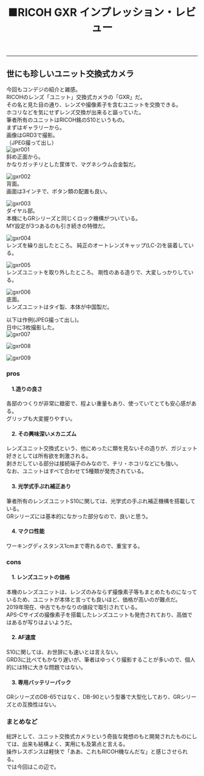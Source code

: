 ﻿---
layout: post
title: ■RICOH GXR インプレッション・レビュー
---
---

## **世にも珍しいユニット交換式カメラ**
今回もコンデジの紹介と雑感。  
RICOHのレンズ「ユニット」交換式カメラの「GXR」だ。  
その名と見た目の通り、レンズや撮像素子を含むユニットを交換できる。  
ホコリなどを気にせずレンズ交換が出来ると謳っていた。  
筆者所有のユニットはRICOH銘のS10というもの。  
まずはギャラリーから。  
画像はGRD3で撮影。  
（JPEG撮って出し）  
![gxr001](https://beni2nd.github.io/images/gxr001.jpg)  
斜め正面から。  
かなりガッチリとした筐体で、マグネシウム合金製だ。  

![gxr002](https://beni2nd.github.io/images/gxr002.jpg)  
背面。  
画面は3インチで、ボタン類の配置も良い。  

![gxr003](https://beni2nd.github.io/images/gxr003.jpg)  
ダイヤル部。  
本機にもGRシリーズと同じくロック機構がついている。  
MY設定が3つあるのも引き続きの特徴だ。   

![gxr004](https://beni2nd.github.io/images/gxr004.jpg)  
レンズを繰り出したところ。
純正のオートレンズキャップ(LC-2)を装着している。

![gxr005](https://beni2nd.github.io/images/gxr005.jpg)  
レンズユニットを取り外したところ。
剛性のある造りで、大変しっかりしている。   

![gxr006](https://beni2nd.github.io/images/gxr006.jpg)  
底面。  
レンズユニットはタイ製、本体が中国製だ。  



以下は作例(JPEG撮って出し)。  
日中に3枚撮影した。     
![gxr007](https://beni2nd.github.io/images/gxr007.jpg)  

![gxr008](https://beni2nd.github.io/images/gxr008.jpg)  

![gxr009](https://beni2nd.github.io/images/gxr009.jpg)  



### **pros**

#### 　1.造りの良さ
各部のつくりが非常に緻密で、程よい重量もあり、使っていてとても安心感がある。  
グリップも大変握りやすい。  

#### 　2. その興味深いメカニズム
レンズユニット交換式という、他にめったに類を見ないその造りが、ガジェット好きとしては所有欲を刺激される。  
剥きだしている部分は接続端子のみなので、チリ・ホコリなどにも強い。  
なお、ユニットはすべて合わせて5種類が発売されている。  

#### 　3. 光学式手ぶれ補正あり
筆者所有のレンズユニットS10に関しては、光学式の手ぶれ補正機構を搭載している。  
GRシリーズには基本的になかった部分なので、良いと思う。  

#### 　4. マクロ性能
ワーキングディスタンス1cmまで寄れるので、重宝する。  


### **cons**

#### 　1. レンズユニットの価格
本機のレンズユニットは、レンズのみならず撮像素子等もまとめたものになっているため、ユニットが本体と言っても良いほど、価格が高いのが難点だ。  
2019年現在、中古でもかなりの値段で取引されている。  
APS-Cサイズの撮像素子を搭載したレンズユニットも発売されており、高価ではあるが写りはよいようだ。    

#### 　2. AF速度
S10に関しては、お世辞にも速いとは言えない。  
GRD3に比べてもかなり遅いが、筆者はゆっくり撮影することが多いので、個人的には特に大きな問題ではない。  

#### 　3. 専用バッテリーパック
GRシリーズのDB-65ではなく、DB-90という型番で大型化しており、GRシリーズとの互換性はない。  


### **まとめなど**

総評として、ユニット交換式カメラという奇抜な発想のもと開発されたものにしては、出来も結構よく、実用にも及第点と言える。  
操作レスポンスは軽快で「ああ、これもRICOH機なんだな」と感じさせられる。  
では今回はこの辺で。
